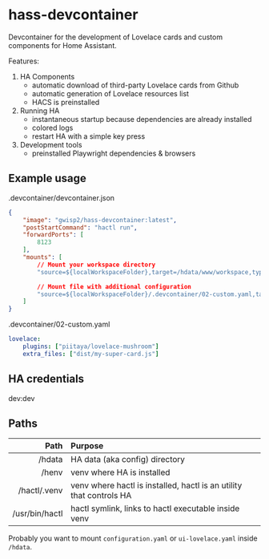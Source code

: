 # hass-devcontainer

Devcontainer for the development of Lovelace cards and custom components for Home Assistant.

Features:
1. HA Components
    - automatic download of third-party Lovelace cards from Github
    - automatic generation of Lovelace resources list
    - HACS is preinstalled
2. Running HA
    - instantaneous startup because dependencies are already installed
    - colored logs
    - restart HA with a simple key press
3. Development tools
    - preinstalled Playwright dependencies & browsers


## Example usage

.devcontainer/devcontainer.json
```json
{
    "image": "gwisp2/hass-devcontainer:latest",
    "postStartCommand": "hactl run",
    "forwardPorts": [
        8123
    ],
    "mounts": [
        // Mount your workspace directory
        "source=${localWorkspaceFolder},target=/hdata/www/workspace,type=bind",

        // Mount file with additional configuration
        "source=${localWorkspaceFolder}/.devcontainer/02-custom.yaml,target=/etc/hactl/02-lovelace.yaml,type=bind"
    ]
}
```

.devcontainer/02-custom.yaml
```yaml
lovelace:
    plugins: ["piitaya/lovelace-mushroom"]
    extra_files: ["dist/my-super-card.js"]
```

## HA credentials
dev:dev

## Paths
| Path             |  Purpose      |
|-----------------:|:--------------|
| /hdata   | HA data (aka config) directory |
| /henv   | venv where HA is installed |
| /hactl/.venv | venv where hactl is installed, hactl is an utility that controls HA   |
| /usr/bin/hactl   | hactl symlink, links to hactl executable inside venv |

Probably you want to mount `configuration.yaml` or `ui-lovelace.yaml` inside `/hdata`.